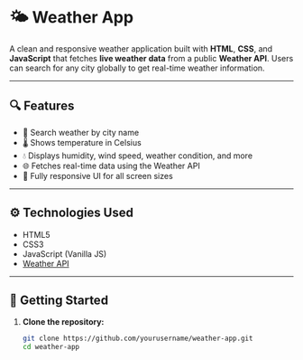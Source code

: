 # 🌤️ Weather App

A clean and responsive weather application built with **HTML**, **CSS**, and **JavaScript** that fetches **live weather data** from a public **Weather API**. Users can search for any city globally to get real-time weather information.

---

## 🔍 Features

- 🔎 Search weather by city name
- 🌡️ Shows temperature in Celsius
- 💧 Displays humidity, wind speed, weather condition, and more
- 🌐 Fetches real-time data using the Weather API
- 📱 Fully responsive UI for all screen sizes

---

## ⚙️ Technologies Used

- HTML5
- CSS3
- JavaScript (Vanilla JS)
- [Weather API](https://openweathermap.org/api)

---

## 🚀 Getting Started

1. **Clone the repository:**

   ```bash
   git clone https://github.com/yourusername/weather-app.git
   cd weather-app
